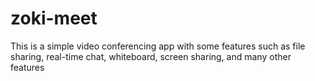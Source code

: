 # zoki-meet
This is a simple video conferencing app with some features such as file sharing, real-time chat, whiteboard, screen sharing, and many other features
